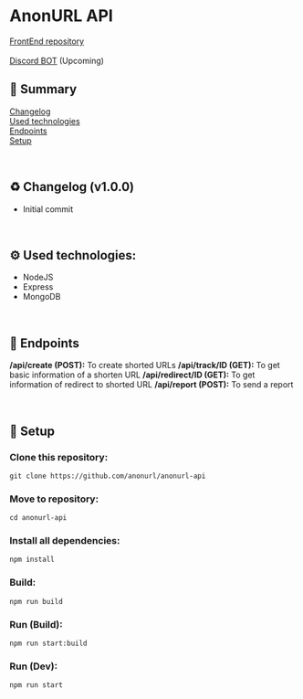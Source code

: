 # AnonURL API

[FrontEnd repository](https://github.com/anonurl/anonurl)<br>  
[Discord BOT]() (Upcoming)

## 📖 Summary
[Changelog](https://github.com/anonurl/anonurl-api#changelog)<br>
[Used technologies](https://github.com/anonurl/anonurl-api#usedtech)<br>
[Endpoints](https://github.com/anonurl/anonurl-api#endpoints)<br>
[Setup](https://github.com/anonurl/anonurl-api#setup)<br>

<br><a name="changelog"></a>
## ♻️ Changelog (v1.0.0)
- Initial commit

<br><a name="usedtech"></a>
## ⚙️ Used technologies:
- NodeJS
- Express
- MongoDB

<br><a name="endpoints"></a>
## 🔌 Endpoints
<strong>/api/create (POST):</strong> To create shorted URLs
<strong>/api/track/ID (GET):</strong> To get basic information of a shorten URL
<strong>/api/redirect/ID (GET):</strong> To get information of redirect to shorted URL
<strong>/api/report (POST):</strong> To send a report

<br><a name="setup"></a>
## 🔧 Setup
### Clone this repository:
`git clone https://github.com/anonurl/anonurl-api`

### Move to repository:
`cd anonurl-api`

### Install all dependencies:
`npm install`

### Build:
`npm run build`

### Run (Build):
`npm run start:build`

### Run (Dev):
`npm run start`
